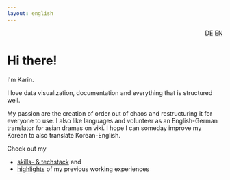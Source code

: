 ```yaml
---
layout: english
---
```

<div style="text-align: right"><a href="/index">DE</a> <a href="/en/home">EN</a></div>


# Hi there!

I'm Karin.

I love data visualization, documentation and everything that is structured well.

My passion are the creation of order out of chaos and restructuring it for everyone to use.
I also like languages and volunteer as an English-German translator for asian dramas on viki. I hope I can someday improve my Korean to also translate Korean-English.

Check out my
* [skills- & techstack](skills-and-tech) and
* [highlights](previously) of my previous working experiences
